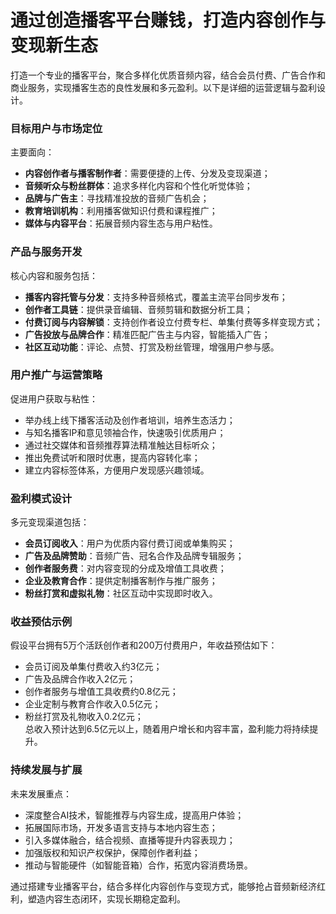 # 通过创造播客平台赚钱，打造内容创作与变现新生态

打造一个专业的播客平台，聚合多样化优质音频内容，结合会员付费、广告合作和商业服务，实现播客生态的良性发展和多元盈利。以下是详细的运营逻辑与盈利设计。

### 目标用户与市场定位  
主要面向：  
* **内容创作者与播客制作者**：需要便捷的上传、分发及变现渠道；  
* **音频听众与粉丝群体**：追求多样化内容和个性化听觉体验；  
* **品牌与广告主**：寻找精准投放的音频广告机会；  
* **教育培训机构**：利用播客做知识付费和课程推广；  
* **媒体与内容平台**：拓展音频内容生态与用户粘性。

### 产品与服务开发  
核心内容和服务包括：  
* **播客内容托管与分发**：支持多种音频格式，覆盖主流平台同步发布；  
* **创作者工具链**：提供录音编辑、音频剪辑和数据分析工具；  
* **付费订阅与内容解锁**：支持创作者设立付费专栏、单集付费等多样变现方式；  
* **广告投放与品牌合作**：精准匹配广告主与内容，智能插入广告；  
* **社区互动功能**：评论、点赞、打赏及粉丝管理，增强用户参与感。

### 用户推广与运营策略  
促进用户获取与粘性：  
* 举办线上线下播客活动及创作者培训，培养生态活力；  
* 与知名播客IP和意见领袖合作，快速吸引优质用户；  
* 通过社交媒体和音频推荐算法精准触达目标听众；  
* 推出免费试听和限时优惠，提高内容转化率；  
* 建立内容标签体系，方便用户发现感兴趣领域。

### 盈利模式设计  
多元变现渠道包括：  
* **会员订阅收入**：用户为优质内容付费订阅或单集购买；  
* **广告及品牌赞助**：音频广告、冠名合作及品牌专辑服务；  
* **创作者服务费**：对内容变现的分成及增值工具收费；  
* **企业及教育合作**：提供定制播客制作与推广服务；  
* **粉丝打赏和虚拟礼物**：社区互动中实现即时收入。

### 收益预估示例  
假设平台拥有5万个活跃创作者和200万付费用户，年收益预估如下：  
* 会员订阅及单集付费收入约3亿元；  
* 广告及品牌合作收入2亿元；  
* 创作者服务与增值工具收费约0.8亿元；  
* 企业定制与教育合作收入0.5亿元；  
* 粉丝打赏及礼物收入0.2亿元；  
总收入预计达到6.5亿元以上，随着用户增长和内容丰富，盈利能力将持续提升。

### 持续发展与扩展  
未来发展重点：  
* 深度整合AI技术，智能推荐与内容生成，提高用户体验；  
* 拓展国际市场，开发多语言支持与本地内容生态；  
* 引入多媒体融合，结合视频、直播等提升内容表现力；  
* 加强版权和知识产权保护，保障创作者利益；  
* 推动与智能硬件（如智能音箱）合作，拓宽内容消费场景。

通过搭建专业播客平台，结合多样化内容创作与变现方式，能够抢占音频新经济红利，塑造内容生态闭环，实现长期稳定盈利。